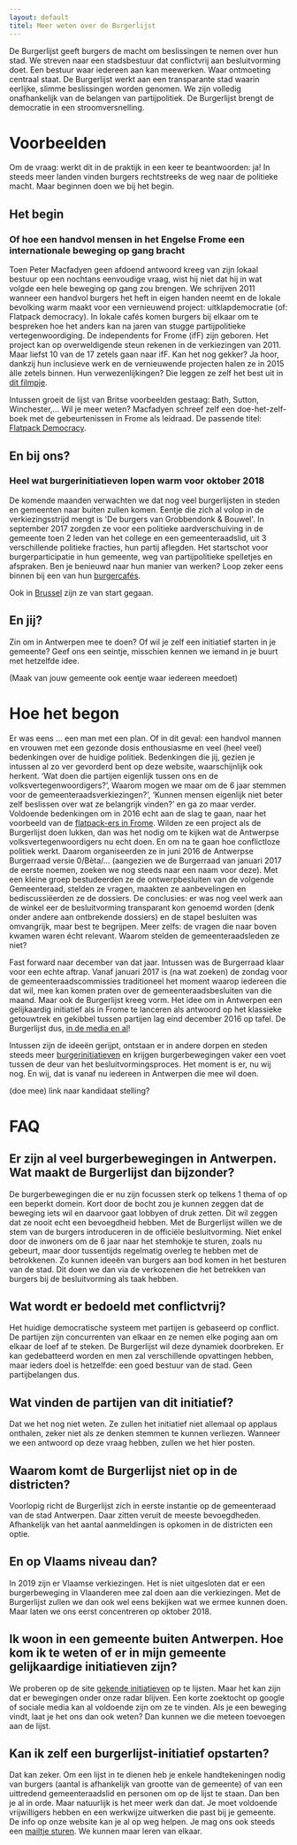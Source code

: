 ```yaml
---
layout: default
titel: Meer weten over de Burgerlijst
---
```

De Burgerlijst geeft burgers de macht om beslissingen te nemen over hun stad. We streven naar een stadsbestuur dat conflictvrij aan besluitvorming doet. Een bestuur waar iedereen aan kan meewerken. Waar ontmoeting centraal staat. De Burgerlijst werkt aan een transparante stad waarin eerlijke, slimme beslissingen worden genomen. We zijn volledig onafhankelijk van de belangen van partijpolitiek. De Burgerlijst brengt de democratie in een stroomversnelling.

# Voorbeelden
Om de vraag: werkt dit in de praktijk in een keer te beantwoorden: ja! In steeds meer landen vinden burgers rechtstreeks de weg naar de politieke macht. Maar beginnen doen we bij het begin.
 
## Het begin

### Of hoe een handvol mensen in het Engelse Frome een internationale beweging op gang bracht
 
Toen Peter Macfadyen geen afdoend antwoord kreeg van zijn lokaal bestuur op een nochtans eenvoudige vraag, wist hij niet dat hij in wat volgde een hele beweging op gang zou brengen. We schrijven 2011 wanneer een handvol burgers het heft in eigen handen neemt en de lokale bevolking warm maakt voor een vernieuwend project: uitklapdemocratie (of: Flatpack democracy).
In lokale cafés komen burgers bij elkaar om te bespreken hoe het anders kan na jaren van stugge partijpolitieke vertegenwoordiging. De independents for Frome (ifF) zijn geboren.
Het project kan op overweldigende steun rekenen in de verkiezingen van 2011. Maar liefst 10 van de 17 zetels gaan naar ifF. Kan het nog gekker? Ja hoor, dankzij hun inclusieve werk en de vernieuwende projecten halen ze in 2015 àlle zetels binnen.
Hun verwezenlijkingen? Die leggen ze zelf het best uit in [dit filmpje](https://www.youtube.com/watch?v=pMEDVG8237s).
 
Intussen groeit de lijst van Britse voorbeelden gestaag: Bath, Sutton, Winchester,…
Wil je meer weten? Macfadyen schreef zelf een doe-het-zelf-boek met de gebeurtenissen in Frome als leidraad. De passende titel: [Flatpack Democracy](http://www.flatpackdemocracy.co.uk/thebook/).
 
## En bij ons?

### Heel wat burgerinitiatieven lopen warm voor oktober 2018
 
De komende maanden verwachten we dat nog veel burgerlijsten in steden en gemeenten naar buiten zullen komen.
Eentje die zich al  volop in de verkiezingsstrijd mengt is 'De burgers van Grobbendonk & Bouwel'. In september 2017 zorgden ze voor een politieke aardverschuiving in de gemeente toen 2 leden van het college en een gemeenteraadslid, uit 3 verschillende politieke fracties, hun partij aflegden. Het startschot voor burgerparticipatie in hun gemeente, weg van partijpolitieke spelletjes en afspraken.
Ben je benieuwd naar hun manier van werken? Loop zeker eens binnen bij een van hun [burgercafés](http://deburgers.be/).

Ook in [Brussel](https://medium.com/@webrussels) zijn ze van start gegaan.
 
## En jij?
Zin om in Antwerpen mee te doen? Of wil je zelf een initiatief starten in je gemeente? Geef ons een seintje, misschien kennen we iemand in je buurt met hetzelfde idee.
 
(Maak van jouw gemeente ook eentje waar iedereen meedoet)

# Hoe het begon

Er was eens … een man met een plan. Of in dit geval: een handvol mannen en vrouwen met een gezonde dosis enthousiasme en veel (heel veel) bedenkingen over de huidige politiek.
Bedenkingen die jij, gezien je intussen al zo ver gevorderd bent op deze website, waarschijnlijk ook herkent.
‘Wat doen die partijen eigenlijk tussen ons en de volksvertegenwoordigers?’, Waarom mogen we maar om de 6 jaar stemmen voor de gemeenteraadsverkiezingen?’, ‘Kunnen mensen eigenlijk niet beter zelf beslissen over wat ze belangrijk vinden?’ en ga zo maar verder.
Voldoende bedenkingen om in 2016 echt aan de slag te gaan, naar het voorbeeld van de [flatpack-ers in Frome](https://www.demorgen.be/buitenland/welkom-in-frome-waar-de-burgers-de-touwtjes-in-handen-hebben-b4d86936/). Wilden ze een project als de Burgerlijst doen lukken, dan was het nodig om te kijken wat de Antwerpse volksvertegenwoordigers nu echt doen. En om na te gaan hoe conflictloze politiek werkt.
Daarom organiseerden ze in juni 2016 de Antwerpse Burgerraad versie 0/Bèta/… (aangezien we de Burgerraad van januari 2017 de eerste noemen, zoeken we nog steeds naar een naam voor deze). Met een kleine groep bestudeerden ze de ontwerpbesluiten van de volgende Gemeenteraad, stelden ze vragen, maakten ze aanbevelingen en bediscussiëerden ze de dossiers. De conclusies: er was nog veel werk aan de winkel eer de besluitvorming transparant kon genoemd worden (denk onder andere aan ontbrekende dossiers) en de stapel besluiten was omvangrijk, maar best te begrijpen. Meer zelfs: de vragen die naar boven kwamen waren écht relevant. Waarom stelden de gemeenteraadsleden ze niet?
 
Fast forward naar december van dat jaar.
Intussen was de Burgerraad klaar voor een echte aftrap. Vanaf januari 2017 is (na wat zoeken) de zondag voor de gemeenteraadscommissies traditioneel het moment waarop iedereen die dat wil, mee kan komen praten over de gemeenteraadsbesluiten van die maand.
Maar ook de Burgerlijst kreeg vorm. Het idee om in Antwerpen een gelijkaardig initiatief als in Frome te lanceren als antwoord op het klassieke getouwtrek en gekibbel tussen partijen lag eind december 2016 op tafel. De Burgerlijst dus, [in de media en al](https://www.demorgen.be/politiek/weg-met-partijpolitiek-deze-man-lanceert-antwerpse-burgerlijst-alles-begint-en-eindigt-met-inspraak-b51d1160/)!
 
Intussen zijn de ideeën gerijpt, ontstaan er in andere dorpen en steden steeds meer [burgerinitiatieven](https://www.apache.be/2017/11/02/burgerbewegingen-wie-verkiezingen-wint-moet-er-rekening-mee-houden/?sh=8bad7c53530fce937ca79-1321974913) en krijgen burgerbewegingen vaker een voet tussen de deur van het besluitvormingsproces. Het moment is er, nu wij nog. En wij, dat is vanaf nu iedereen in Antwerpen die mee wil doen.
 
(doe mee) link naar kandidaat stelling?

# FAQ

## Er zijn al veel burgerbewegingen in Antwerpen. Wat maakt de Burgerlijst dan bijzonder?
De burgerbewegingen die er nu zijn focussen sterk op telkens 1 thema of op een beperkt domein. Kort door de bocht zou je kunnen zeggen dat de beweging iets wil en daarvoor gaat lobbyen of druk zetten. Dit wil zeggen dat ze nooit echt een bevoegdheid hebben. Met de Burgerlijst willen we de stem van de burgers introduceren in de officiële besluitvorming. Niet enkel door de inwoners om de 6 jaar naar het stemhokje te sturen, zoals nu gebeurt, maar door tussentijds regelmatig overleg te hebben met de betrokkenen. Zo kunnen ideeën van burgers aan bod komen in het besturen van de stad. Dit doen we dan via de verkozenen die het betrekken van burgers bij de besluitvorming als taak hebben.

## Wat wordt er bedoeld met conflictvrij?
Het huidige democratische systeem met partijen is gebaseerd op conflict. De partijen zijn concurrenten van elkaar en ze nemen elke poging aan om elkaar de loef af te steken. De Burgerlijst wil deze dynamiek doorbreken. Er kan gedebatteerd worden en men zal verschillende opvattingen hebben, maar ieders doel is hetzelfde: een goed bestuur van de stad. Geen partijbelangen dus.

## Wat vinden de partijen van dit initiatief?
Dat we het nog niet weten. Ze zullen het initiatief niet allemaal op applaus onthalen, zeker niet als ze denken stemmen te kunnen verliezen. Wanneer we een antwoord op deze vraag hebben, zullen we het hier posten.

## Waarom komt de Burgerlijst niet op in de districten?
Voorlopig richt de Burgerlijst zich in eerste instantie op de gemeenteraad van de stad Antwerpen. Daar zitten veruit de meeste bevoegdheden. Afhankelijk van het aantal aanmeldingen is opkomen in de districten een optie.

## En op Vlaams niveau dan?
In 2019 zijn er Vlaamse verkiezingen. Het is niet uitgesloten dat er een burgerbeweging in Vlaanderen mee zal doen aan die verkiezingen. Met de Burgerlijst zullen we dan ook wel eens bekijken wat we ermee kunnen doen. Maar laten we ons eerst concentreren op oktober 2018.

## Ik woon in een gemeente buiten Antwerpen. Hoe kom ik te weten of er in mijn gemeente gelijkaardige initiatieven zijn?
We proberen op de site [gekende initiatieven](http://burgerlijst.be/gelijkaardige_initiatieven) op te lijsten. Maar het kan zijn dat er bewegingen onder onze radar blijven. Een korte zoektocht op google of sociale media kan al voldoende zijn om ze te vinden. Als je een beweging vindt, laat je het ons dan ook weten? Dan kunnen we die meteen toevoegen aan de lijst.

## Kan ik zelf een burgerlijst-initiatief opstarten?
Dat kan zeker. Om een lijst in te dienen heb je enkele handtekeningen nodig van burgers (aantal is afhankelijk van grootte van de gemeente) of van een uittredend gemeenteraadslid en personen om op de lijst te staan. Dan ben je al in orde. Maar natuurlijk is het meer werk dan dat. Je moet voldoende vrijwilligers hebben en een werkwijze uitwerken die past bij je gemeente. De info op onze website kan je al op weg helpen. Je mag ons ook steeds een [mailtje sturen](mailto:info@burgerlijst.be). We kunnen maar leren van elkaar.

